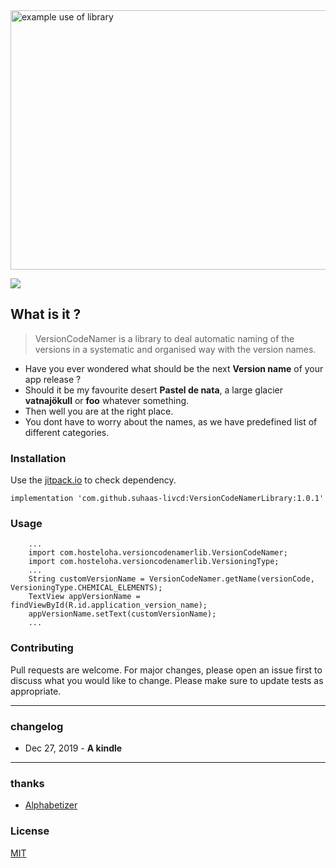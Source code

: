 <img src="https://suhaas-livcd.github.io/screenShots/ReadMeVersionCodeNamer.png" align="center" title="example use of library" width="818" height="415">

[![](https://jitpack.io/v/suhaas-livcd/VersionCodeNamerLibrary.svg)](https://jitpack.io/#suhaas-livcd/VersionCodeNamerLibrary)

## What is it ?
>VersionCodeNamer is a library to deal automatic naming of the versions in a systematic and organised way with the version names.
- Have you ever wondered what should be the next **Version name** of your app release ?
- Should it be my favourite desert **Pastel de nata**, a large glacier **vatnajökull** or **foo** whatever something.
- Then well you are at the right place.
- You dont have to worry about the names, as we have predefined list of different categories.

### Installation

Use the [jitpack.io](https://jitpack.io/#suhaas-livcd/VersionCodeNamerLibrary) to check dependency.

```
implementation 'com.github.suhaas-livcd:VersionCodeNamerLibrary:1.0.1'
```

### Usage

```
    ...
    import com.hosteloha.versioncodenamerlib.VersionCodeNamer;
    import com.hosteloha.versioncodenamerlib.VersioningType;
    ...
    String customVersionName = VersionCodeNamer.getName(versionCode, VersioningType.CHEMICAL_ELEMENTS);
    TextView appVersionName = findViewById(R.id.application_version_name);
    appVersionName.setText(customVersionName);
    ...
```


     
### Contributing

Pull requests are welcome. For major changes, please open an issue first to discuss what you would like to change. Please make sure to update tests as appropriate.

----

### changelog
* Dec 27, 2019 - **A kindle**

---- 
### thanks
* [Alphabetizer](https://alphabetizer.flap.tv/lists/)


### License
[MIT](https://choosealicense.com/licenses/mit/)
